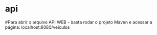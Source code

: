 # api

#Para abrir o arquivo API WEB - basta rodar o projeto Maven e acessar a página: localhost:8080/veiculos
